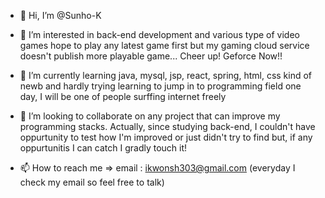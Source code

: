 - 👋 Hi, I’m @Sunho-K
- 👀 I’m interested in back-end development and various type of video games
      hope to play any latest game first but my gaming cloud service doesn't publish more playable game... Cheer up! Geforce Now!!
      
- 🌱 I’m currently learning java, mysql, jsp, react, spring, html, css
      kind of newb and hardly trying learning to jump in to programming field
      one day, I will be one of people surffing internet freely
      
- 💞️ I’m looking to collaborate on any project that can improve my programming stacks.
      Actually, since studying back-end, I couldn't have oppurtunity to test how I'm improved or just didn't try to find but, if any oppurtunitis I can catch
      I gradly touch it!
      
- 📫 How to reach me => email : ikwonsh303@gmail.com (everyday I check my email so feel free to talk)

<!---
Sunho-K/Sunho-K is a ✨ special ✨ repository because its `README.md` (this file) appears on your GitHub profile.
You can click the Preview link to take a look at your changes.
--->
